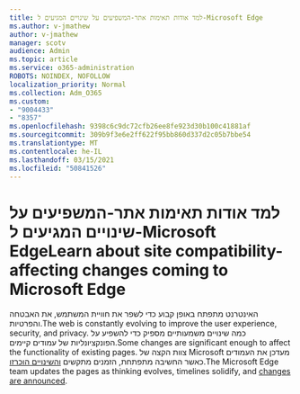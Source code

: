 ```yaml
---
title: למד אודות תאימות אתר-המשפיעים על שינויים המגיעים ל-Microsoft Edge
ms.author: v-jmathew
author: v-jmathew
manager: scotv
audience: Admin
ms.topic: article
ms.service: o365-administration
ROBOTS: NOINDEX, NOFOLLOW
localization_priority: Normal
ms.collection: Adm_O365
ms.custom:
- "9004433"
- "8357"
ms.openlocfilehash: 9398c6c9dc72cfb26ee8fe923d30b100c41881af
ms.sourcegitcommit: 309b9f3e6e2ff622f95bb860d337d2c05b7bbe54
ms.translationtype: MT
ms.contentlocale: he-IL
ms.lasthandoff: 03/15/2021
ms.locfileid: "50841526"
---
```

# <a name="learn-about-site-compatibility-affecting-changes-coming-to-microsoft-edge"></a><span data-ttu-id="00524-102">למד אודות תאימות אתר-המשפיעים על שינויים המגיעים ל-Microsoft Edge</span><span class="sxs-lookup"><span data-stu-id="00524-102">Learn about site compatibility-affecting changes coming to Microsoft Edge</span></span>

<span data-ttu-id="00524-103">האינטרנט מתפתח באופן קבוע כדי לשפר את חוויית המשתמש, את האבטחה והפרטיות.</span><span class="sxs-lookup"><span data-stu-id="00524-103">The web is constantly evolving to improve the user experience, security, and privacy.</span></span> <span data-ttu-id="00524-104">כמה שינויים משמעותיים מספיק כדי להשפיע על הפונקציונליות של עמודים קיימים.</span><span class="sxs-lookup"><span data-stu-id="00524-104">Some changes are significant enough to affect the functionality of existing pages.</span></span> <span data-ttu-id="00524-105">צוות הקצה של Microsoft מעדכן את העמודים כאשר החשיבה מתפתחת, הזמנים מתקשים [והשינויים הוכרזו](https://go.microsoft.com/fwlink/?linkid=2135534).</span><span class="sxs-lookup"><span data-stu-id="00524-105">The Microsoft Edge team updates the pages as thinking evolves, timelines solidify, and [changes are announced](https://go.microsoft.com/fwlink/?linkid=2135534).</span></span>
